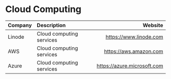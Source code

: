 # Cloud Computing

| Company | Description              | Website                |
| :------ | :----------------------- | ---------------------: |
| Linode  | Cloud computing services | https://www.linode.com |
| AWS     | Cloud computing services | https://aws.amazon.com |
| Azure   | Cloud computing services | https://azure.microsoft.com |

